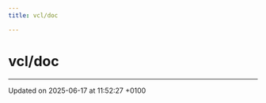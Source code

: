 ```yaml
---
title: vcl/doc

---
```


# vcl/doc








-------------------------------

Updated on 2025-06-17 at 11:52:27 +0100

